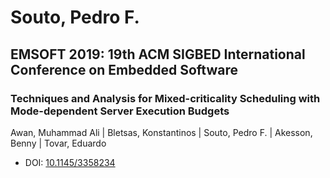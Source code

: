 # Souto, Pedro F.

## EMSOFT 2019: 19th ACM SIGBED International Conference on Embedded Software

### Techniques and Analysis for Mixed-criticality Scheduling with Mode-dependent Server Execution Budgets
Awan, Muhammad Ali | Bletsas, Konstantinos | Souto, Pedro F. | Akesson, Benny | Tovar, Eduardo
* DOI: [10.1145/3358234](https://doi.org/10.1145/3358234)

